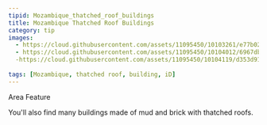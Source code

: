 ```yaml
---
tipid: Mozambique_thatched_roof_buildings
title: Mozambique Thatched Roof Buildings
category: tip
images:
  - https://cloud.githubusercontent.com/assets/11095450/10103261/e77b0212-6370-11e5-9768-3086bb79bae0.png
  - https://cloud.githubusercontent.com/assets/11095450/10104012/6967dbca-6375-11e5-95dc-ae407b114013.png
  -https://cloud.githubusercontent.com/assets/11095450/10104119/d353d912-6375-11e5-8a39-1e5dbc33487c.png
  
tags: [Mozambique, thatched roof, building, iD]
---
```


Area Feature

You'll also find many buildings made of mud and brick with thatched roofs. 
